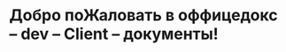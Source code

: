# <a name="welcome-to-officedocs-dev-client-docs"></a>Добро поЖаловать в оффицедокс – dev – Client – документы!